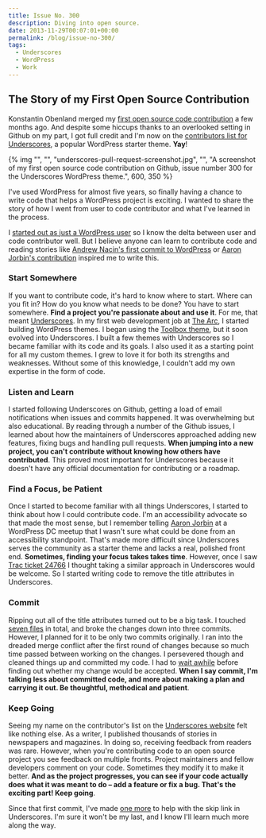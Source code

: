 ```yaml
---
title: Issue No. 300
description: Diving into open source.
date: 2013-11-29T00:07:01+00:00
permalink: /blog/issue-no-300/
tags:
  - Underscores
  - WordPress
  - Work
---
```


## The Story of my First Open Source Contribution

Konstantin Obenland merged my [first open source code contribution](https://github.com/Automattic/_s/pull/300) a few months ago. And despite some hiccups thanks to an overlooked setting in Github on my part, I got full credit and I'm now on the [contributors list for Underscores](http://underscores.me/#contribute), a popular WordPress starter theme. **Yay**!

{% img "", "", "underscores-pull-request-screenshot.jpg", "", "A screenshot of my first open source code contribution on Github, issue number 300 for the Underscores WordPress theme.", 600, 350 %}

I've used WordPress for almost five years, so finally having a chance to write code that helps a WordPress project is exciting. I wanted to share the story of how I went from user to code contributor and what I've learned in the process.

I [started out as just a WordPress user](http://davidakennedy.com/2013/05/27/dear-wordpress/) so I know the delta between user and code contributor well. But I believe anyone can learn to contribute code and reading stories like [Andrew Nacin's first commit to WordPress](http://nacin.com/2010/11/16/one-year/) or [Aaron Jorbin's contribution](http://aaron.jorb.in/blog/2010/03/commit-the-story-of-writing-a-wordpress-patch/) inspired me to write this.

### Start Somewhere

If you want to contribute code, it's hard to know where to start. Where can you fit in? How do you know what needs to be done? You have to start somewhere. **Find a project you're passionate about and use it**. For me, that meant [Underscores](http://underscores.me/). In my first web development job at [The Arc](http://www.thearc.org), I started building WordPress themes. I began using the [Toolbox theme](http://wordpress.org/themes/toolbox), but it soon evolved into Underscores. I built a few themes with Underscores so I became familiar with its code and its goals. I also used it as a starting point for all my custom themes. I grew to love it for both its strengths and weaknesses. Without some of this knowledge, I couldn't add my own expertise in the form of code.

### Listen and Learn

I started following Underscores on Github, getting a load of email notifications when issues and commits happened. It was overwhelming but also educational. By reading through a number of the Github issues, I learned about how the maintainers of Underscores approached adding new features, fixing bugs and handling pull requests. **When jumping into a new project, you can't contribute without knowing how others have contributed**. This proved most important for Underscores because it doesn't have any official documentation for contributing or a roadmap.

### Find a Focus, be Patient

Once I started to become familiar with all things Underscores, I started to think about how I could contribute code. I'm an accessibility advocate so that made the most sense, but I remember telling [Aaron Jorbin](http://aaron.jorb.in/) at a WordPress DC meetup that I wasn't sure what could be done from an accessibility standpoint. That's made more difficult since Underscores serves the community as a starter theme and lacks a real, polished front end. **Sometimes, finding your focus takes takes time**. However, once I saw [Trac ticket 24766](http://core.trac.wordpress.org/ticket/24766) I thought taking a similar approach in Underscores would be welcome. So I started writing code to remove the title attributes in Underscores.

### Commit

Ripping out all of the title attributes turned out to be a big task. I touched [seven files](https://github.com/Automattic/_s/pull/300/files) in total, and broke the changes down into three commits. However, I planned for it to be only two commits originally. I ran into the dreaded merge conflict after the first round of changes because so much time passed between working on the changes. I persevered though and cleaned things up and committed my code. I had to [wait awhile](https://github.com/Automattic/_s/pull/300#issuecomment-23272821) before finding out whether my change would be accepted. **When I say commit, I'm talking less about committed code, and more about making a plan and carrying it out. Be thoughtful, methodical and patient**.

### Keep Going

Seeing my name on the contributor's list on the [Underscores website](http://underscores.me/) felt like nothing else. As a writer, I published thousands of stories in newspapers and magazines. In doing so, receiving feedback from readers was rare. However, when you're contributing code to an open source project you see feedback on multiple fronts. Project maintainers and fellow developers comment on your code. Sometimes they modify it to make it better. **And as the project progresses, you can see if your code actually does what it was meant to do – add a feature or fix a bug. That's the exciting part! Keep going**.

Since that first commit, I've made [one more](https://github.com/Automattic/_s/commit/3ae7a5e310922c1d563f758c3bf3d6a8af92d5b9) to help with the skip link in Underscores. I'm sure it won't be my last, and I know I'll learn much more along the way.
